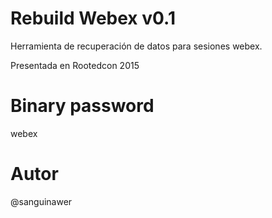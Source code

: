 # Rebuild Webex v0.1

Herramienta de recuperación de datos para sesiones webex. 

Presentada en Rootedcon 2015
# Binary password

webex

# Autor

@sanguinawer
